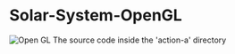 # Solar-System-OpenGL
![Open GL](https://github.com/Ahmed-Ashour-2024/Solar-System-OpenGL/.github/workflows/main.yml/badge.svg)
The source code inside the 'action-a' directory
